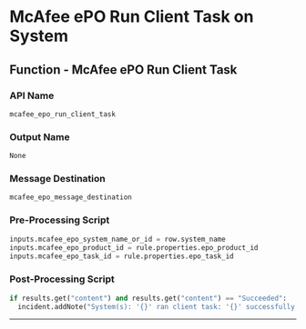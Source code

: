 <!--
    DO NOT MANUALLY EDIT THIS FILE
    THIS FILE IS AUTOMATICALLY GENERATED WITH resilient-sdk codegen
-->

# McAfee ePO Run Client Task on System

## Function - McAfee ePO Run Client Task

### API Name
`mcafee_epo_run_client_task`

### Output Name
`None`

### Message Destination
`mcafee_epo_message_destination`

### Pre-Processing Script
```python
inputs.mcafee_epo_system_name_or_id = row.system_name
inputs.mcafee_epo_product_id = rule.properties.epo_product_id
inputs.mcafee_epo_task_id = rule.properties.epo_task_id
```

### Post-Processing Script
```python
if results.get("content") and results.get("content") == "Succeeded":
  incident.addNote("System(s): '{}' ran client task: '{}' successfully.".format(row.system_name, rule.properties.epo_task_id))
```

---

